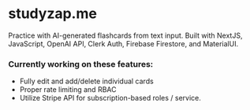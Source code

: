 
# studyzap.me

Practice with AI-generated flashcards from text input. Built with NextJS, JavaScript, OpenAI API, Clerk Auth, Firebase Firestore, and MaterialUI.

###  Currently working on these features:
- Fully edit and add/delete individual cards
- Proper rate limiting and RBAC
- Utilize Stripe API for subscription-based roles / service.
